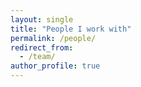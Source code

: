 ```yaml
---
layout: single
title: "People I work with"
permalink: /people/
redirect_from:
  - /team/
author_profile: true
---
```

<!-- {% assign people = site.people | sort: 'start-year' | group_by: 'type' %}

<h2>PhD Students</h2>

{% for category in people %}
{% if category.name == "PhD Students" %}
  <h3 id="{{category.name | downcase | replace:' ','-'}}">{{category.name}}</h3>
  <ul>
    {% include people-items %}
  </ul>
{% endif %}
{% endfor %}

{% for category in people %}
{% if category.name == "Co-Supervised PhD Students" %}
  <h3 id="{{category.name | downcase | replace:' ','-'}}">{{category.name}}</h3>
  <ul>
{% for person in category.items %}

  <li class="{{ include.type | default: "list" }}__item" style="list-style-type: none; width: 100%; display: block; overflow: auto;">
  <div style="float: left; width: 10%">
      <img src="{{base_path}}/{{ person.picture }}" style="width: 100%;"/>
  </div>
  <div style="float: left; width: 90%; padding-left: 2%;">
    <p>
      <a href="{{ person.link }}">
        <b>{{ person.name }}</b>: <i>{{ person.topic }}</i>
      </a><br/>
      <span style="font-size: 90%;">since: {{ person.start-year }}</span>.
      <span style="font-size: 75%;">Supervised together with {{ person.with }}</span>
    </p>
  </div>
  <div style="clear:both;"></div>
  </li>

{% endfor %}
  </ul>
{% endif %}
{% endfor %}

{% for category in people %}
{% if category.name == "Former PhD Students" %}
  <h3 id="{{category.name | downcase | replace:' ','-'}}">{{category.name}}</h3>
  <ul>
    {% include people-items %}
  </ul>
{% endif %}
{% endfor %}

{% for category in people %}
{% if category.name == "Former Co-Supervised PhD Students" %}
  <h3 id="{{category.name | downcase | replace:' ','-'}}">{{category.name}}</h3>
  <ul>
{% for person in category.items %}

  <li class="{{ include.type | default: "list" }}__item" style="list-style-type: none; width: 100%; display: block; overflow: auto;">
  <div style="float: left; width: 10%">
      <img src="{{base_path}}/{{ person.picture }}" style="width: 100%;"/>
  </div>
  <div style="float: left; width: 90%; padding-left: 2%;">
    <p>
      <a href="{{ person.link }}">
        <b>{{ person.name }}</b>: <i>{{ person.topic }}</i>
      </a><br/>
      <span style="font-size: 90%;">{{ person.start-year }} - {{ person.end-year }}</span>.
      <span style="font-size: 75%;">Supervised together with {{ person.with }}</span>
      <br/>
      <span style="font-size: 90%;">Now {{ person.now }}</span>
    </p>
  </div>
  <div style="clear:both;"></div>
  </li>

{% endfor %}
  </ul>
{% endif %}
{% endfor %}
 -->